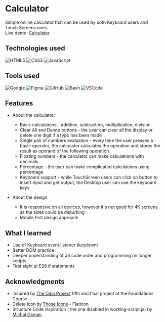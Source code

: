 # Calculator

Simple online calculator that can be used by both Keyboard users and Touch Screens ones. <br>
Live demo: [Calculator](https://krssclaire.github.io/calculator)


## Technologies used

![HTML5](https://img.shields.io/badge/html5-%23E34F26.svg?style=for-the-badge&logo=html5&logoColor=white)
![CSS3](https://img.shields.io/badge/css3-%231572B6.svg?style=for-the-badge&logo=css3&logoColor=white)
![JavaScript](https://img.shields.io/badge/javascript-%23323330.svg?style=for-the-badge&logo=javascript&logoColor=%23F7DF1E)


## Tools used

![Google](https://img.shields.io/badge/google-4285F4?style=for-the-badge&logo=google&logoColor=white)
![Figma](https://img.shields.io/badge/Figma-F24E1E?style=for-the-badge&logo=figma&logoColor=white)
![GitHub](https://img.shields.io/badge/GitHub-100000?style=for-the-badge&logo=github&logoColor=white)
![Bash](https://img.shields.io/badge/Bash-%23121011.svg?style=for-the-badge&logo=gnu-bash&logoColor=white)
![VSCode](https://img.shields.io/badge/VSCode-0078d7.svg?style=for-the-badge&logo=visual-studio-code&logoColor=white)


## Features

* About the calculator:
    * Basic calculations - addition, subtraction, multiplication, division
    * Clear All and Delete buttons - the user can clear all the display or delete one digit if a typo has been made
    * Single pair of numbers evaluation - every time the user presses a basic operator, the calculator calculates the operation and stores the result as operand of the following operation
    * Floating numbers - the calculator can make calculations with decimals
    * Percentage - the user can make complicated calculations using percentage
    * Keyboard support - while TouchScreen users can click on button to insert input and get output, the Desktop user can use the keyboard keys

* About the design
    * It is responsive on all devices, however it's not good for 4K screens as the sizes could be disturbing
    * Mobile first design approach


## What I learned

* Use of Keyboard event listener (keydown)
* Better DOM practice
* Deeper understanding of JS code order and programming on longer scripts
* First sight at ES6 if statements


## Acknowledgments

* Inspired by [The Odin Project](https://www.theodinproject.com) fifth and final project of the Foundations Course
* Delete icon by [Those Icons](https://www.flaticon.com/free-icons/delete) - Flaticon
* Structure Code inspiration ( the one disabled in working-script.js) by [Michal Osman](https://github.com/michalosman/calculator)